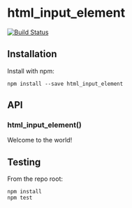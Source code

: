# html_input_element

[![Build Status](https://secure.travis-ci.org/user/html_input_element.png?branch=master)](http://travis-ci.org/user/html_input_element)


## Installation

Install with npm:

```
npm install --save html_input_element
```


## API

### html_input_element()

Welcome to the world!

## Testing

From the repo root:

```
npm install
npm test
```
